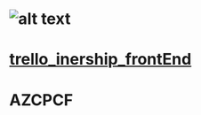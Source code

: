 # ![alt text](https://github.com/[username]/[reponame]/blob/[branch]/image.jpg?raw=true)
# [trello_inership_frontEnd](https://trello.com/b/8VCZbUIP/internship-3-front)
# AZCPCF
